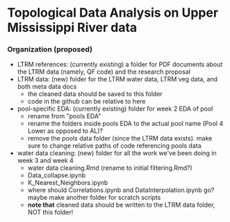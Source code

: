# Topological Data Analysis on Upper Mississippi River data

### Organization (proposed)

* LTRM references: (currently existing) a folder for PDF documents about the LTRM data (namely, QF code) and the research proposal
* LTRM data: (new) folder for the LTRM water data, LTRM veg data, and both meta data docs
  * the cleaned data should be saved to this folder
  * code in the github can be relative to here 
* pool-specific EDA: (currently existing) folder for week 2 EDA of pool
  * rename from  "pools EDA"
  * rename the folders inside pools EDA to the actual pool name (Pool 4 Lower as opposed to AL)?
  * remove the pools data folder (since the LTRM data exists). make sure to change relative paths of code referencing pools data
* water data cleaning: (new) folder for all the work we've been doing in week 3 and week 4
  * water data cleaning.Rmd (rename to initial filtering.Rmd?)
  * Data_collapse.ipynb
  * K_Nearest_Neighbors.ipynb
  * where should Correlations.ipynb and DataInterpolation.ipynb go? maybe make another folder for scratch scripts
  * **note that** cleaned data should be written to the LTRM data folder, NOT this folder!
